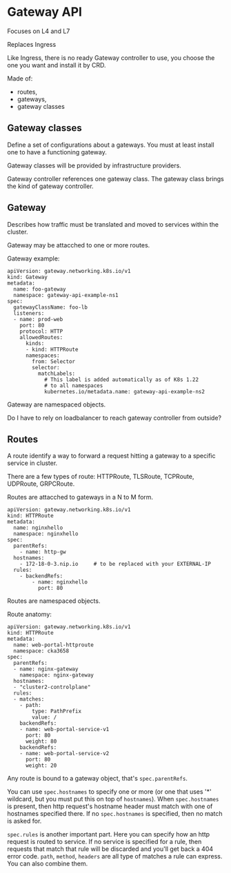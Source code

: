 # Gateway API
Focuses on L4 and L7

Replaces Ingress

Like Ingress, there is no ready Gateway controller to use, you choose the one you want and install it by CRD.

Made of:
- routes,
- gateways,
- gateway classes

## Gateway classes
Define a set of configurations about a gateways. You must at least install one to have a functioning gateway.

Gateway classes will be provided by infrastructure providers.

Gateway controller references one gateway class. The gateway class brings the kind of gateway controller.

## Gateway
Describes how traffic must be translated and moved to services within the cluster.

Gateway may be attacched to one or more routes.

Gateway example:
```
apiVersion: gateway.networking.k8s.io/v1
kind: Gateway
metadata:
  name: foo-gateway
  namespace: gateway-api-example-ns1
spec:
  gatewayClassName: foo-lb
  listeners:
  - name: prod-web
    port: 80
    protocol: HTTP
    allowedRoutes:
      kinds:
      - kind: HTTPRoute
      namespaces:
        from: Selector
        selector:
          matchLabels:
            # This label is added automatically as of K8s 1.22
            # to all namespaces
            kubernetes.io/metadata.name: gateway-api-example-ns2
```
Gateway are namespaced objects.

Do I have to rely on loadbalancer to reach gateway controller from outside?

## Routes
A route identify a way to forward a request hitting a gateway to a specific service in cluster.

There are a few types of route: HTTPRoute, TLSRoute, TCPRoute, UDPRoute, GRPCRoute.

Routes are attacched to gateways in a N to M form.
```
apiVersion: gateway.networking.k8s.io/v1
kind: HTTPRoute
metadata:
  name: nginxhello
  namespace: nginxhello
spec:
  parentRefs:
    - name: http-gw
  hostnames:
    - 172-18-0-3.nip.io     # to be replaced with your EXTERNAL-IP
  rules:
    - backendRefs:
        - name: nginxhello
          port: 80
```
Routes are namespaced objects.

Route anatomy:
```
apiVersion: gateway.networking.k8s.io/v1
kind: HTTPRoute
metadata:
  name: web-portal-httproute
  namespace: cka3658
spec:
  parentRefs:
  - name: nginx-gateway
    namespace: nginx-gateway
  hostnames:
  - "cluster2-controlplane"
  rules:
  - matches:
    - path:
        type: PathPrefix
        value: /
    backendRefs:
    - name: web-portal-service-v1
      port: 80
      weight: 80
    backendRefs:
    - name: web-portal-service-v2
      port: 80
      weight: 20
```
Any route is bound to a gateway object, that's `spec.parentRefs`.

You can use `spec.hostnames` to specify one or more (or one that uses '*' wildcard, but you must put this on top of `hostnames`). When `spec.hostnames` is present, then http request's hostname header must match with one of hostnames specified there. If no `spec.hostnames` is specified, then no match is asked for.

`spec.rules` is another important part. Here you can specify how an http request is routed to service. If no service is specified for a rule, then requests that match that rule will be discarded and you'll get back a 404 error code. `path`, `method`, `headers` are all type of matches a rule can express. You can also combine them.
